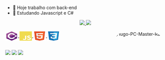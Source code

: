 ### 

- 🔭 Hoje trabalho com back-end
- 🌱 Estudando Javascript e C#

<div align="center">
  <a href="https://github.com/dreackdown">
  <img height="180em" src="https://github-readme-stats.vercel.app/api?username=dreackdown&show_icons=true&theme=midnight-purple&include_all_commits=true&count_private=true"/>
  <img height="180em" src="https://github-readme-stats.vercel.app/api/top-langs/?username=dreackdown&layout=compact&langs_count=7&theme=midnight-purple"/>
</div>
  
  </div>
<div style="display: inline_block"><br>
  <img align="center" alt="Hugo-Csharp" height="30" width="40" src="https://raw.githubusercontent.com/devicons/devicon/master/icons/csharp/csharp-original.svg">
  <img align="center" alt="Hugo-Js" height="30" width="40" src="https://raw.githubusercontent.com/devicons/devicon/master/icons/javascript/javascript-plain.svg">
  <img align="center" alt="Hugo-HTML" height="30" width="40" src="https://raw.githubusercontent.com/devicons/devicon/master/icons/html5/html5-original.svg">
  <img align="center" alt="Hugo-CSS" height="30" width="40" src="https://raw.githubusercontent.com/devicons/devicon/master/icons/css3/css3-original.svg">
    <img align="right" alt="Hugo-PC-Master-Race" height="235" style="border-radius:50px;" src="https://c.tenor.com/yFfpElZakToAAAAC/pcmr-pc-master-race.gif">
</div>

##

<div> 
     <a href="https://twitter.com/hugovrau" target="_blank"><img src="https://img.shields.io/badge/Twitter-1DA1F2?style=for-the-badge&logo=twitter&logoColor=white" target="_blank"></a>
   <a href="https://www.linkedin.com/in/hugofaria157/" target="_blank"><img src="https://img.shields.io/badge/-LinkedIn-%230077B5?style=for-the-badge&logo=linkedin&logoColor=white" target="_blank"></a>  
    <a href="https://instagram.com/hugovrau" target="_blank"><img src="https://img.shields.io/badge/-Instagram-%23E4405F?style=for-the-badge&logo=instagram&logoColor=white" target="_blank"></a>
</div>

